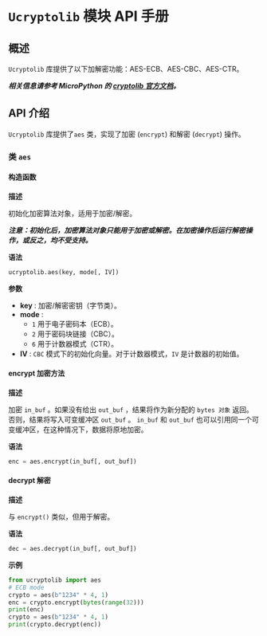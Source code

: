 # `Ucryptolib` 模块 API 手册

## 概述

`Ucryptolib` 库提供了以下加解密功能：AES-ECB、AES-CBC、AES-CTR。

***相关信息请参考 MicroPython 的 [cryptolib 官方文档](https://docs.micropython.org/en/latest/library/cryptolib.html)。***

## API 介绍

`Ucryptolib` 库提供了`aes` 类，实现了加密 (`encrypt`) 和解密 (`decrypt`) 操作。

### 类 `aes`

#### 构造函数

**描述**

初始化加密算法对象，适用于加密/解密。

***注意：初始化后，加密算法对象只能用于加密或解密。在加密操作后运行解密操作，或反之，均不受支持。***

**语法**

```python
ucryptolib.aes(key, mode[, IV])
```

**参数**

- **key** : 加密/解密密钥（字节类）。
- **mode** :
  - `1` 用于电子密码本（ECB）。
  - `2` 用于密码块链接（CBC）。
  - `6` 用于计数器模式（CTR）。
- **IV** : `CBC` 模式下的初始化向量。对于计数器模式，`IV` 是计数器的初始值。

#### encrypt 加密方法

**描述**

加密 `in_buf` 。如果没有给出 `out_buf` ，结果将作为新分配的 `bytes 对象` 返回。否则，结果将写入可变缓冲区 `out_buf` 。 `in_buf` 和 `out_buf` 也可以引用同一个可变缓冲区，在这种情况下，数据将原地加密。

**语法**

```python
enc = aes.encrypt(in_buf[, out_buf])
```

#### decrypt 解密

**描述**

与 `encrypt()` 类似，但用于解密。

**语法**

```python
dec = aes.decrypt(in_buf[, out_buf])
```

**示例**

```python
from ucryptolib import aes
# ECB mode
crypto = aes(b"1234" * 4, 1)
enc = crypto.encrypt(bytes(range(32)))
print(enc)
crypto = aes(b"1234" * 4, 1)
print(crypto.decrypt(enc))
```
